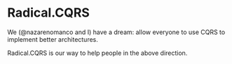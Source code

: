 # Radical.CQRS

We (@nazarenomanco and I) have a dream: allow everyone to use CQRS to implement better architectures.

Radical.CQRS is our way to help people in the above direction.

